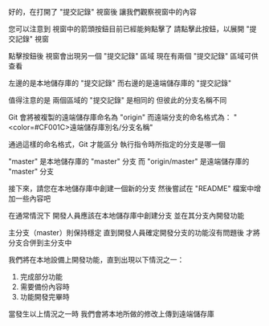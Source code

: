 好的，在打開了 "提交記錄" 視窗後
讓我們觀察視窗中的內容

您可以注意到
視窗中的箭頭按鈕目前已經能夠點擊了
請點擊此按鈕，以展開 "提交記錄" 視窗

點擊按鈕後
視窗會出現另一個 "提交記錄" 區域
現在有兩個 "提交記錄" 區域可供查看

左邊的是本地儲存庫的 "提交記錄"
而右邊的是遠端儲存庫的 "提交記錄"

值得注意的是
兩個區域的 "提交記錄" 是相同的
但彼此的分支名稱不同

Git 會將被複製的遠端儲存庫命名為 "origin"
而遠端分支的命名格式為：
"<color=#CF001C>遠端儲存庫別名/分支名稱</color>"

通過這樣的命名格式，Git 才能區分
執行指令時所指定的分支是哪一個

"master" 是本地儲存庫的 "master" 分支
而 "origin/master" 是遠端儲存庫的 "master" 分支
 
接下來，請您在本地儲存庫中創建一個新的分支
然後嘗試在 "README" 檔案中增加一些內容吧

在通常情況下
開發人員應該在本地儲存庫中創建分支
並在其分支內開發功能

主分支（master）則保持穩定
直到開發人員確定開發分支的功能沒有問題後
才將分支合併到主分支中

我們將在本地設備上開發功能，直到出現以下情況之一：
1. 完成部分功能
2. 需要備份內容時
3. 功能開發完畢時

當發生以上情況之一時
我們會將本地所做的修改上傳到遠端儲存庫
